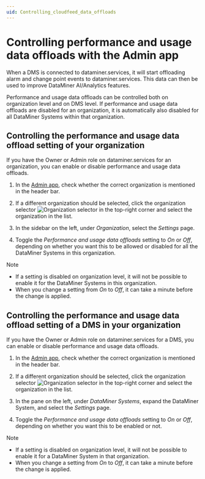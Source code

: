 ```yaml
---
uid: Controlling_cloudfeed_data_offloads
---
```


# Controlling performance and usage data offloads with the Admin app

When a DMS is connected to dataminer.services, it will start offloading alarm and change point events to dataminer.services. This data can then be used to improve DataMiner AI/Analytics features.

Performance and usage data offloads can be controlled both on organization level and on DMS level. If performance and usage data offloads are disabled for an organization, it is automatically also disabled for all DataMiner Systems within that organization.

## Controlling the performance and usage data offload setting of your organization

If you have the Owner or Admin role on dataminer.services for an organization, you can enable or disable performance and usage data offloads.

1. In the [Admin app](xref:Accessing_the_Admin_app), check whether the correct organization is mentioned in the header bar.

1. If a different organization should be selected, click the organization selector ![Organization selector](~/user-guide/images/Cloud_Admin_Selector_icon.png) in the top-right corner and select the organization in the list.

1. In the sidebar on the left, under *Organization*, select the *Settings* page.

1. Toggle the *Performance and usage data offloads* setting to *On* or *Off*, depending on whether you want this to be allowed or disabled for all the DataMiner Systems in this organization.

> [!NOTE]
>
> - If a setting is disabled on organization level, it will not be possible to enable it for the DataMiner Systems in this organization.
> - When you change a setting from *On* to *Off*, it can take a minute before the change is applied.

## Controlling the performance and usage data offload setting of a DMS in your organization

If you have the Owner or Admin role on dataminer.services for a DMS, you can enable or disable performance and usage data offloads.

1. In the [Admin app](xref:Accessing_the_Admin_app), check whether the correct organization is mentioned in the header bar.

1. If a different organization should be selected, click the organization selector ![Organization selector](~/user-guide/images/Cloud_Admin_Selector_icon.png) in the top-right corner and select the organization in the list.

1. In the pane on the left, under *DataMiner Systems*, expand the DataMiner System, and select the *Settings* page.

1. Toggle the *Performance and usage data offloads* setting to *On* or *Off*, depending on whether you want this to be enabled or not.

> [!NOTE]
>
> - If a setting is disabled on organization level, it will not be possible to enable it for a DataMiner System in that organization.
> - When you change a setting from *On* to *Off*, it can take a minute before the change is applied.
